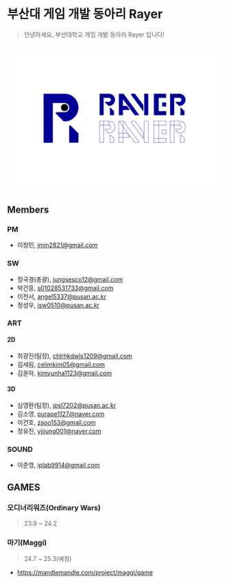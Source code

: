 # 부산대 게임 개발 동아리 Rayer
>안녕하세요, 부산대학교 게임 개발 동아리 Rayer 입니다!
>
![Logo](../sources/IMG_1123.PNG)

## Members
### PM
- 이정민, jmin2821@gmail.com

### SW
- 정국경(총괄), jungsesco12@gmail.com
- 박건흥, s01028531733@gmail.com
- 이천서, angel5337@pusan.ac.kr
- 정성우, jsw0510@pusan.ac.kr

### ART
#### 2D
- 최광진(팀장), chlrhkdwls1209@gmail.com
- 김세림, celimkim05@gmail.com
- 김윤하, kimyunha1123@gmail.com

#### 3D
- 심영환(팀장), jpsl7202@pusan.ac.kr
- 김소영, purape1127@naver.com
- 이건호, zsoo153@gmail.com
- 정유진, yjjjung001@naver.com

### SOUND
- 이준영, iplab9914@gmail.com


## GAMES
### 오디너리워즈(Ordinary Wars)
>23.9 ~ 24.2
### 마기(Maggi)
>24.7 ~ 25.3(예정)
- https://mandlemandle.com/project/maggi/game
